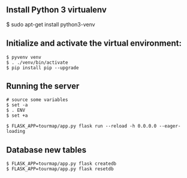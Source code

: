 

## Install Python 3 virtualenv

  $ sudo apt-get install python3-venv

## Initialize and activate the virtual environment:

    $ pyvenv venv
    $ . ./venv/bin/activate
    $ pip install pip --upgrade

## Running the server

    # source some variables
    $ set -a
    $ . ENV
    $ set +a

    $ FLASK_APP=tourmap/app.py flask run --reload -h 0.0.0.0 --eager-loading

## Database new tables

    $ FLASK_APP=tourmap/app.py flask createdb
    $ FLASK_APP=tourmap/app.py flask resetdb
